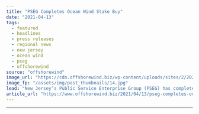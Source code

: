 ```yaml
---
title: "PSEG Completes Ocean Wind Stake Buy"
date: "2021-04-13"
tags: 
  - featured
  - headlines
  - press releases
  - regional news
  - new jersey
  - ocean wind
  - pseg
  - offshorewind
source: "offshorewind"
image_url: "https://cdn.offshorewind.biz/wp-content/uploads/sites/2/2021/04/13085002/%C3%98rsted-Completes-Sale-of-25-Ocean-Wind-Stake-to-PSEG.jpg"
image_fp: "/assets/img/post_thumbnails/14.jpg"
lead: "New Jersey’s Public Service Enterprise Group (PSEG) has completed the acquisition of a 25%"
article_url: "https://www.offshorewind.biz/2021/04/13/pseg-completes-ocean-wind-stake-buy/"
---
```


---
